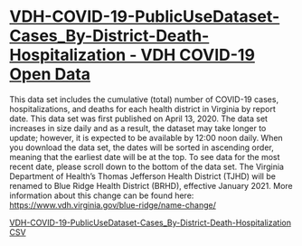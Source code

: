 # [VDH-COVID-19-PublicUseDataset-Cases_By-District-Death-Hospitalization - VDH COVID-19 Open Data](https://data.virginia.gov/Government/VDH-COVID-19-PublicUseDataset-Cases_By-District-De/v5a8-4ahw)

This data set includes the cumulative (total) number of COVID-19 cases, hospitalizations, and deaths for each health district in Virginia by report date. This data set was first published on April 13, 2020. The data set increases in size daily and as a result, the dataset may take longer to update; however, it is expected to be available by 12:00 noon daily. When you download the data set, the dates will be sorted in ascending order, meaning that the earliest date will be at the top. To see data for the most recent date, please scroll down to the bottom of the data set. The Virginia Department of Health’s Thomas Jefferson Health District (TJHD) will be renamed to Blue Ridge Health District (BRHD), effective January 2021. More information about this change can be found here: https://www.vdh.virginia.gov/blue-ridge/name-change/

[VDH-COVID-19-PublicUseDataset-Cases_By-District-Death-Hospitalization](https://data.virginia.gov/Government/VDH-COVID-19-PublicUseDataset-Cases_By-District-De/v5a8-4ahw)
[CSV](https://data.virginia.gov/api/views/v5a8-4ahw/rows.csv?accessType=DOWNLOAD)
